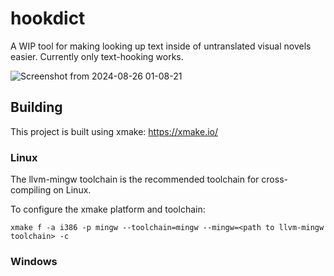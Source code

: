 # hookdict

A WIP tool for making looking up text inside of untranslated visual novels easier. Currently only text-hooking works.

![Screenshot from 2024-08-26 01-08-21](https://github.com/user-attachments/assets/801149ac-d81b-42c3-874a-3cdf2bf70cfb)

## Building

This project is built using xmake: https://xmake.io/

### Linux

The llvm-mingw toolchain is the recommended toolchain for cross-compiling on Linux.

To configure the xmake platform and toolchain:

```
xmake f -a i386 -p mingw --toolchain=mingw --mingw=<path to llvm-mingw toolchain> -c
```

### Windows
